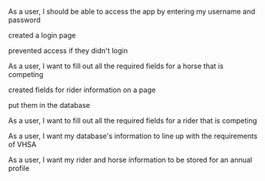 As a user, I should be able to access the app by entering my username and password

created a login page

prevented access if they didn't login

As a user, I want to fill out all the required fields for a horse that is competing

created fields for rider information on a page

put them in the database

As a user, I want to fill out all the required fields for a rider that is competing

As a user, I want my database's information to line up with the requirements of VHSA

As a user, I want my rider and horse information to be stored for an annual profile
